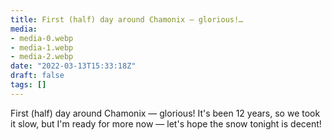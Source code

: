 ```yaml
---
title: First (half) day around Chamonix — glorious!…
media:
- media-0.webp
- media-1.webp
- media-2.webp
date: "2022-03-13T15:33:18Z"
draft: false
tags: []
---
```

First \(half\) day around Chamonix — glorious\! It's been 12 years, so we took it slow, but I'm ready for more now — let's hope the snow tonight is decent\!
